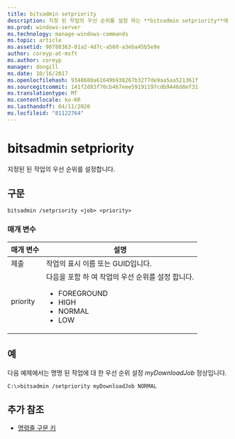 ```yaml
---
title: bitsadmin setpriority
description: 지정 된 작업의 우선 순위를 설정 하는 **bitsadmin setpriority**에 대 한 Windows 명령 항목입니다.
ms.prod: windows-server
ms.technology: manage-windows-commands
ms.topic: article
ms.assetid: 90788363-01a2-4d7c-a560-a3eba45b5e9e
author: coreyp-at-msft
ms.author: coreyp
manager: dongill
ms.date: 10/16/2017
ms.openlocfilehash: 9348680a61649b938267b3277de9aa5aa521361f
ms.sourcegitcommit: 141f2d83f70cb467eee59191197cdb9446d8ef31
ms.translationtype: MT
ms.contentlocale: ko-KR
ms.lasthandoff: 04/11/2020
ms.locfileid: "81122764"
---
```

# <a name="bitsadmin-setpriority"></a>bitsadmin setpriority

지정된 된 작업의 우선 순위를 설정합니다.

## <a name="syntax"></a>구문

```
bitsadmin /setpriority <job> <priority>
```

### <a name="parameters"></a>매개 변수

| 매개 변수 | 설명 |
| --------- | ----------- |
| 제출 | 작업의 표시 이름 또는 GUID입니다. |
| priority | 다음을 포함 하 여 작업의 우선 순위를 설정 합니다.<ul><li>FOREGROUND</li><li>HIGH</li><li>NORMAL</li><li>LOW</li></ul> |

## <a name="examples"></a>예

다음 예제에서는 명명 된 작업에 대 한 우선 순위 설정 *myDownloadJob* 정상입니다.

```
C:\>bitsadmin /setpriority myDownloadJob NORMAL
```

## <a name="additional-references"></a>추가 참조

- [명령줄 구문 키](command-line-syntax-key.md)